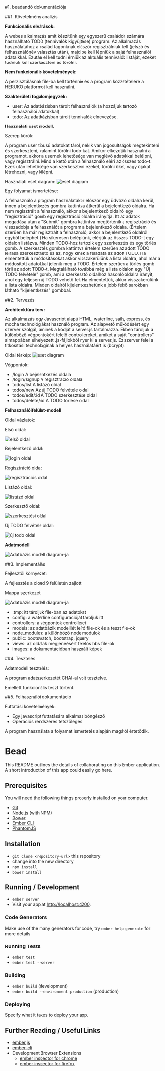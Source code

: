#1. beadandó dokumentációja

##1. Követelmény analízis

**Funkcionális elvárások:**

A webes alkalmazás amit készítünk egy egyszerű családok számára használható TODO (tennivalók kigyűjtése) program. Az alkalmazás használatához a család tagonknak először regisztrálniuk kell (jelszó és felhasználónév választás után), majd be kell lépniük a saját felhasználói adataikkal. Ezután el kell tudni érniük az aktuális tennivalók listáját, ezeket tudniuk kell szerkeszteni és törölni. 

**Nem funkcionális követelmények:**

A perzisztálásnak file-ba kell történnie és a program közzétételére a HERUKO platformot kell használni.

**Szakterületi fogalomjegyzék:**

- user: Az adatbázisban tárolt felhasználók (a hozzájuk tartozó felhasználói adatokkal)
- todo: Az adatbázisban tárolt tennivalók elnevezése.

**Használati eset modell:**

Szerep körök:

A program user típusú adatokat tárol, nekik van jogosultságok megtekinteni és szerkeszteni, valamint törölni todo-kat. Amikor elkezdjük használni a programot, akkor a usernek lehetősége van meglévő adatokkal belélpni, vagy regisztrálni. Mind a kettő után a felhasználó eléri az összes todo-t. Ezek után lehetősége van szerkeszteni ezeket, törölni őket, vagy újakat létrehozni, vagy kilépni.  

Használati eset diagram:
![eset diagram](images/esetdiagram2.jpg)

Egy folyamat ismertetése:

A felhasználó a program használatakor először egy üdvözlő oldalra kerül, innen a bejelentkezés gombra kattintva átkerül a bejelentkező oldalra. Ha nem regisztrált a felhasználó, akkor a bejelentkező oldalról egy "regisztráció" gomb egy regisztráció oldalra irányítja. Itt az adatok megadása után a "Submit" gombra kattintva megtörténik a regisztráció és visszadobja a felhasználót a program a bejelentkező oldalra. (Értelem szerűen ha már regisztrált a felhasználó, akkor a bejelentkező oldalról egyből beléphet.) Ha sikeresen beléptünk, elérjük az összes TODO-t egy oldalon listázva. Minden TODO-hoz tartozik egy szerkesztés és egy törlés gomb. A szerkesztés gombra kattintva értelem szerűen az adott TODO leírása szerkeszthető és az, hogy kinek a feladata az adott TODO. Ha elmentettük a módosításokat akkor visszakerülünk a lista oldalra, ahol már a módosított adatokkal jelenik meg a TODO. Értelem szerűen a törlés gomb törli az adott TODO-t. Megtalálható továbbá még a lista oldalon egy "Új TODO felvétele" gomb, ami a szerkesztő oldalhoz hasonló oldalra irányít, ahol egy teljesen új TODO vehető fel. Ha elmentettük, akkor visszakerülünk a lista oldalra. Minden oldalról kijelentkezhetünk a jobb felső sarokban látható "kijelentkezés" gombbal.

##2. Tervezés

**Architecktúra terv:**

Az alkalmazás egy Javascript alapú HTML, waterline, sails, express, és mocha technológiákat használó program. Az alapvető működésért egy szerver szolgál, aminek a kódját a server.js tartalmazza. Ebben tároljuk a különböző végpontokért felelő controllereket, amiket a saját "controllers" almappában elhelyezett .js-fájlokból nyer ki a server.js. Ez szerver felel a titkosítási technológinak a helyes használatáért is (bcrypt).

Oldal térkép:
![eset diagram](images/esetdiagram.jpg)

Végpontok:

- /login                A bejelentkezés oldala
- /login/signup         A regisztráció oldala
- todos/list            A listázó oldal
- todos/new             Az új TODO felvétele oldal
- todos/edit/:id        A TODO szerkesztése oldal
- todos/delete/:id      A TODO törlése oldal

**Felhasználóifelület-modell**

Oldal vázlatok:

Első oldal:

![első oldal](images/1.jpg)

Bejelentkező oldal:

![login oldal](images/2.jpg)

Regisztráció oldal:

![regisztrációs oldal](images/6.jpg)

Listázó oldal:

![listázó oldal](images/3.jpg)

Szerkesztő oldal:

![szerkesztési oldal](images/4.jpg)

Új TODO felvétele oldal:

![új todo oldal](images/5.jpg)

**Adatmodell**

![Adatbázis modell diagram-ja](images/adatbazis_modell.png)

##3. Implementálás

Fejlesztői környezet:

A fejlesztés a cloud 9 felületén zajlott.

Mappa szerkezet:

![Adatbázis modell diagram-ja](images/mappak.jpg)

- .tmp: itt tároljuk file-ban az adatokat
- config: a waterline configurációját tároljuk itt
- controllers: a végpontok controllerei
- models: az adatbázik modelljét leíró file-ok és a teszt file-ok
- node_modules: a különböző node modulok
- public: bootswatch, bootstrap, jquery
- views: az oldalak megjeneésért felelős hbs file-ok
- images: a dokumentációban használt képek

##4. Tesztelés

Adatmodell tesztelés:

A program adatszerkezetét CHAI-al volt tesztelve.

Emellett funkcionális teszt történt.

##5. Felhasználói dokumentáció

Futtatási követelmények:
- Egy javascript futtatására alkalmas böngésző
- Operációs rendszeres tetszőleges


A program használata a folyamat ismertetés alapján magától értetődik.

# Bead

This README outlines the details of collaborating on this Ember application.
A short introduction of this app could easily go here.

## Prerequisites

You will need the following things properly installed on your computer.

* [Git](http://git-scm.com/)
* [Node.js](http://nodejs.org/) (with NPM)
* [Bower](http://bower.io/)
* [Ember CLI](http://www.ember-cli.com/)
* [PhantomJS](http://phantomjs.org/)

## Installation

* `git clone <repository-url>` this repository
* change into the new directory
* `npm install`
* `bower install`

## Running / Development

* `ember server`
* Visit your app at [http://localhost:4200](http://localhost:4200).

### Code Generators

Make use of the many generators for code, try `ember help generate` for more details

### Running Tests

* `ember test`
* `ember test --server`

### Building

* `ember build` (development)
* `ember build --environment production` (production)

### Deploying

Specify what it takes to deploy your app.

## Further Reading / Useful Links

* [ember.js](http://emberjs.com/)
* [ember-cli](http://www.ember-cli.com/)
* Development Browser Extensions
  * [ember inspector for chrome](https://chrome.google.com/webstore/detail/ember-inspector/bmdblncegkenkacieihfhpjfppoconhi)
  * [ember inspector for firefox](https://addons.mozilla.org/en-US/firefox/addon/ember-inspector/)

